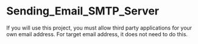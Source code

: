 # Sending_Email_SMTP_Server
If you will use this project, you must allow third party applications for your own email address. For target email address, it does not need to do this.
